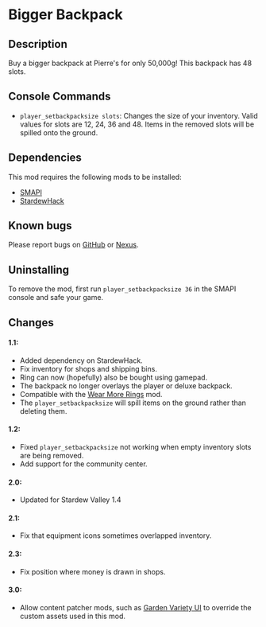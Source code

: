 # Bigger Backpack

## Description
Buy a bigger backpack at Pierre's for only 50,000g! This backpack has 48 slots.

## Console Commands
* `player_setbackpacksize slots`: Changes the size of your inventory. Valid values for slots are 12, 24, 36 and 48. Items in the removed slots will be spilled onto the ground.

## Dependencies
This mod requires the following mods to be installed:

* [SMAPI](https://www.nexusmods.com/stardewvalley/mods/2400)
* [StardewHack](https://www.nexusmods.com/stardewvalley/mods/3213)

## Known bugs
Please report bugs on [GitHub](https://github.com/spacechase0/BiggerBackpack/issues) or [Nexus](https://www.nexusmods.com/stardewvalley/mods/1845?tab=bugs).

## Uninstalling
To remove the mod, first run `player_setbackpacksize 36` in the SMAPI console and safe your game. 

## Changes
#### 1.1:
* Added dependency on StardewHack.
* Fix inventory for shops and shipping bins.
* Ring can now (hopefully) also be bought using gamepad.
* The backpack no longer overlays the player or deluxe backpack.
* Compatible with the [Wear More Rings](https://www.nexusmods.com/stardewvalley/mods/3214) mod.
* The `player_setbackpacksize` will spill items on the ground rather than deleting them.

#### 1.2:
* Fixed `player_setbackpacksize` not working when empty inventory slots are being removed.
* Add support for the community center.

#### 2.0:
* Updated for Stardew Valley 1.4

#### 2.1:
* Fix that equipment icons sometimes overlapped inventory.

#### 2.3:
* Fix position where money is drawn in shops.

#### 3.0:
* Allow content patcher mods, such as [Garden Variety UI](https://www.nexusmods.com/stardewvalley/mods/3879) to override the custom assets used in this mod.
